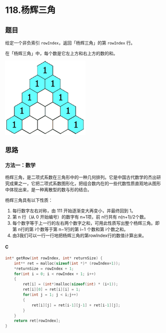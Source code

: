 # 118.杨辉三角

## 题目

给定一个非负索引 `rowIndex`，返回「杨辉三角」的第 `rowIndex` 行。

在「杨辉三角」中，每个数是它左上方和右上方的数的和。

![img](images/1626927345-DZmfxB-PascalTriangleAnimated2.gif)

## 思路

### 方法一：数学

杨辉三角，是二项式系数在三角形中的一种几何排列。它是中国古代数学的杰出研究成果之一，它把二项式系数图形化，把组合数内在的一些代数性质直观地从图形中体现出来，是一种离散型的数与形的结合。

杨辉三角具有以下性质：

1. 每行数字左右对称，由 111 开始逐渐变大再变小，并最终回到 1。
2. 第 n 行（从 0 开始编号）的数字有 n+1项，前 n行共有 n(n+1)/2个数。
3. 每个数字等于上一行的左右两个数字之和，可用此性质写出整个杨辉三角。即第 n行的第 i个数等于第 n−1行的第 i−1 个数和第 i个数之和。
4. 由3我们可以一行一行地把杨辉三角的第rowIndex行的数值计算出来。

#### C

```c
int* getRow(int rowIndex, int* returnSize) {
    int** ret = malloc(sizeof(int *)* (rowIndex+1));
    *returnSize = rowIndex + 1;
    for(int i = 0; i < rowIndex + 1; i++)
    {
        ret[i] = (int*)malloc(sizeof(int) * (i+1));
        ret[i][0] = ret[i][i] = 1;
        for(int j = 1; j < i;j++)
        {
            ret[i][j] = ret[i-1][j-1] + ret[i-1][j];
        }
    }
    return ret[rowIndex];
}
```

